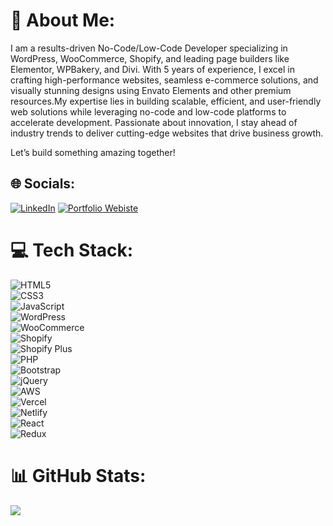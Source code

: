 # 💫 About Me:
I am a results-driven No-Code/Low-Code Developer specializing in WordPress, WooCommerce, Shopify, and leading page builders like Elementor, WPBakery, and Divi. With 5 years of experience, I excel in crafting high-performance websites, seamless e-commerce solutions, and visually stunning designs using Envato Elements and other premium resources.My expertise lies in building scalable, efficient, and user-friendly web solutions while leveraging no-code and low-code platforms to accelerate development. Passionate about innovation, I stay ahead of industry trends to deliver cutting-edge websites that drive business growth.

Let’s build something amazing together!
<br>


## 🌐 Socials:
[![LinkedIn](https://img.shields.io/badge/LinkedIn-%230077B5.svg?logo=linkedin&logoColor=white)](https://linkedin.com/in/https://www.linkedin.com/in/) [![Portfolio Webiste](https://img.shields.io/badge/-website-FE7A16?logo=stack-overflow&logoColor=white)](https://asadejaz.store/)

# 💻 Tech Stack:
![HTML5](https://img.shields.io/badge/html5-%23E34F26.svg?style=for-the-badge&logo=html5&logoColor=white)  
![CSS3](https://img.shields.io/badge/css3-%231572B6.svg?style=for-the-badge&logo=css3&logoColor=white)  
![JavaScript](https://img.shields.io/badge/javascript-%23323330.svg?style=for-the-badge&logo=javascript&logoColor=%23F7DF1E)  
![WordPress](https://img.shields.io/badge/wordpress-%23117AC9.svg?style=for-the-badge&logo=wordpress&logoColor=white)  
![WooCommerce](https://img.shields.io/badge/woocommerce-%235F259F.svg?style=for-the-badge&logo=woocommerce&logoColor=white)  
![Shopify](https://img.shields.io/badge/shopify-%237AB55C.svg?style=for-the-badge&logo=shopify&logoColor=white)  
![Shopify Plus](https://img.shields.io/badge/shopify%20plus-%237AB55C.svg?style=for-the-badge&logo=shopify&logoColor=white)  
![PHP](https://img.shields.io/badge/php-%23777BB4.svg?style=for-the-badge&logo=php&logoColor=white)  
![Bootstrap](https://img.shields.io/badge/bootstrap-%23563D7C.svg?style=for-the-badge&logo=bootstrap&logoColor=white)  
![jQuery](https://img.shields.io/badge/jquery-%230769AD.svg?style=for-the-badge&logo=jquery&logoColor=white)  
![AWS](https://img.shields.io/badge/AWS-%23FF9900.svg?style=for-the-badge&logo=amazon-aws&logoColor=white)  
![Vercel](https://img.shields.io/badge/vercel-%23000000.svg?style=for-the-badge&logo=vercel&logoColor=white)  
![Netlify](https://img.shields.io/badge/netlify-%23000000.svg?style=for-the-badge&logo=netlify&logoColor=#00C7B7)  
![React](https://img.shields.io/badge/react-%2320232a.svg?style=for-the-badge&logo=react&logoColor=%2361DAFB)  
![Redux](https://img.shields.io/badge/redux-%23593d88.svg?style=for-the-badge&logo=redux&logoColor=white)  

# 📊 GitHub Stats:
![](https://github-readme-streak-stats.herokuapp.com/?user=muhammadawais05&theme=dark&hide_border=false)<br/>
